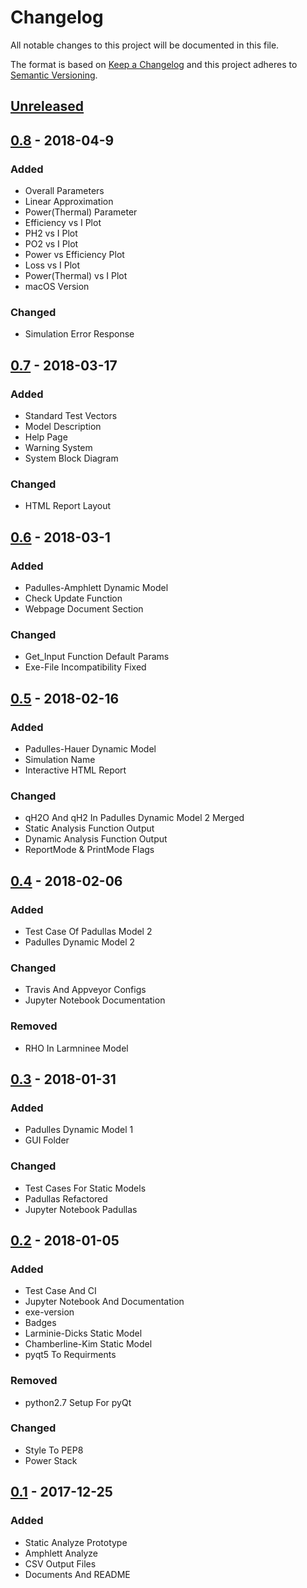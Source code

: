 # Changelog
All notable changes to this project will be documented in this file.

The format is based on [Keep a Changelog](http://keepachangelog.com/en/1.0.0/)
and this project adheres to [Semantic Versioning](http://semver.org/spec/v2.0.0.html).

## [Unreleased]
## [0.8] - 2018-04-9
### Added
- Overall Parameters
- Linear Approximation
- Power(Thermal) Parameter
- Efficiency vs I Plot
- PH2 vs I Plot
- PO2 vs I Plot
- Power vs Efficiency Plot
- Loss vs I Plot
- Power(Thermal) vs I Plot
- macOS Version

### Changed
- Simulation Error Response

## [0.7] - 2018-03-17
### Added
- Standard Test Vectors
- Model Description
- Help Page
- Warning System
- System Block Diagram

### Changed
- HTML Report Layout

## [0.6] - 2018-03-1
### Added
- Padulles-Amphlett Dynamic Model
- Check Update Function
- Webpage Document Section

### Changed
- Get_Input Function Default Params
- Exe-File Incompatibility Fixed


## [0.5] - 2018-02-16
### Added
- Padulles-Hauer Dynamic Model
- Simulation Name
- Interactive HTML Report
### Changed
- qH2O And qH2 In Padulles Dynamic Model 2 Merged
- Static Analysis Function Output
- Dynamic Analysis Function Output
- ReportMode & PrintMode Flags

## [0.4] - 2018-02-06
### Added
- Test Case Of Padullas Model 2
- Padulles Dynamic Model 2


### Changed
- Travis And Appveyor Configs
- Jupyter Notebook Documentation

### Removed
- RHO In Larmninee Model

## [0.3] - 2018-01-31
### Added
- Padulles Dynamic Model 1
- GUI Folder


### Changed
- Test Cases For Static Models
- Padullas Refactored
- Jupyter Notebook Padullas

## [0.2] - 2018-01-05
### Added
- Test Case And CI
- Jupyter Notebook And Documentation
- exe-version
- Badges
- Larminie-Dicks Static Model
- Chamberline-Kim Static Model
- pyqt5 To Requirments

### Removed
- python2.7 Setup For pyQt

### Changed
 - Style To PEP8
 - Power Stack

## [0.1] - 2017-12-25
### Added
- Static Analyze Prototype
- Amphlett Analyze
- CSV Output Files
- Documents And README

[Unreleased]: https://github.com/ECSIM/opem/compare/v0.8...HEAD
[0.8]: https://github.com/ECSIM/opem/compare/v0.7...v0.8
[0.7]: https://github.com/ECSIM/opem/compare/v0.6...v0.7
[0.6]: https://github.com/ECSIM/opem/compare/v0.5...v0.6
[0.5]: https://github.com/ECSIM/opem/compare/v0.4...v0.5
[0.4]: https://github.com/ECSIM/opem/compare/v0.3...v0.4
[0.3]: https://github.com/ECSIM/opem/compare/v0.2...v0.3
[0.2]: https://github.com/ECSIM/opem/compare/v0.1...v0.2
[0.1]: https://github.com/ECSIM/opem/compare/1e238cd...v0.1



